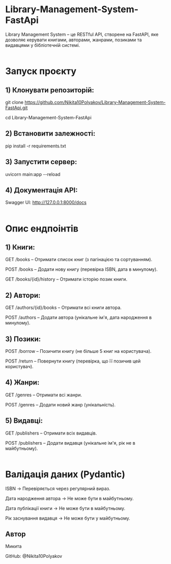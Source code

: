 # Library-Management-System-FastApi

Library Management System – це RESTful API, створене на FastAPI, яке дозволяє керувати книгами, авторами, жанрами, позиками та видавцями у бібліотечній системі.
<br><br>

# Запуск проєкту

## 1) Клонувати репозиторій:

git clone https://github.com/Nikita10Polyakov/Library-Management-System-FastApi.git

cd Library-Management-System-FastApi

## 2) Встановити залежності:

pip install -r requirements.txt

## 3) Запустити сервер:

uvicorn main:app --reload

## 4) Документація API:

Swagger UI: http://127.0.0.1:8000/docs
<br><br>

# Опис ендпоінтів

## 1) Книги:

GET /books – Отримати список книг (з пагінацією та сортуванням).

POST /books – Додати нову книгу (перевірка ISBN, дата в минулому).

GET /books/{id}/history – Отримати історію позик книги.

## 2) Автори:

GET /authors/{id}/books – Отримати всі книги автора.

POST /authors – Додати автора (унікальне ім'я, дата народження в минулому).

## 3) Позики:

POST /borrow – Позичити книгу (не більше 5 книг на користувача).

POST /return – Повернути книгу (перевірка, що її позичив цей користувач).

## 4) Жанри:

GET /genres – Отримати всі жанри.

POST /genres – Додати новий жанр (унікальність).

## 5) Видавці:

GET /publishers – Отримати всіх видавців.

POST /publishers – Додати видавця (унікальне ім'я, рік не в майбутньому).
<br><br>

# Валідація даних (Pydantic)

ISBN → Перевіряється через регулярний вираз.

Дата народження автора → Не може бути в майбутньому.

Дата публікації книги → Не може бути в майбутньому.

Рік заснування видавця → Не може бути у майбутньому.


## Автор

Микита

GitHub: @Nikita10Polyakov
